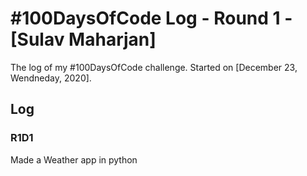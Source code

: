 # #100DaysOfCode Log - Round 1 - [Sulav Maharjan]

The log of my #100DaysOfCode challenge. Started on [December 23, Wendneday, 2020].

## Log

### R1D1 
Made a Weather app in python

